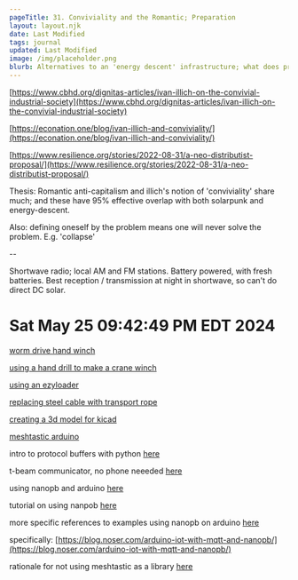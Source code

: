 ```yaml
---
pageTitle: 31. Conviviality and the Romantic; Preparation 
layout: layout.njk
date: Last Modified 
tags: journal
updated: Last Modified
image: /img/placeholder.png
blurb: Alternatives to an 'energy descent' infrastructure; what does preparedness look like?   
---
```


[https://www.cbhd.org/dignitas-articles/ivan-illich-on-the-convivial-industrial-society](https://www.cbhd.org/dignitas-articles/ivan-illich-on-the-convivial-industrial-society)

[https://econation.one/blog/ivan-illich-and-conviviality/](https://econation.one/blog/ivan-illich-and-conviviality/)

[https://www.resilience.org/stories/2022-08-31/a-neo-distributist-proposal/](https://www.resilience.org/stories/2022-08-31/a-neo-distributist-proposal/)


Thesis:  Romantic anti-capitalism and illich's notion of 'conviviality' share much;  and these have 95% effective overlap with both solarpunk and energy-descent.

Also:  defining oneself by the problem means one will never solve the problem.  E.g. 'collapse'

--

Shortwave radio; local AM and FM stations. Battery powered, with fresh batteries. Best reception / transmission at night in shortwave, so can't do direct DC solar.


# Sat May 25 09:42:49 PM EDT 2024

[worm drive hand winch](https://www.harborfreight.com/2000-lb-capacity-geared-winch-5798.html?event_id=182713&utm_source=google&utm_medium=cpc&utm_campaign=19166626963&campaignid=19166626963&utm_content=143651890465&adsetid=143651890465&product=5798&store=342&gad_source=1&gclid=Cj0KCQjwmMayBhDuARIsAM9HM8dced7l2MYo35CFRwUkc1T9eMkdahYkkty6_FbBPu2nJgy5jWKj9zYaAgyoEALw_wcB)

[using a hand drill to make a crane winch](https://www.youtube.com/watch?v=kwi89mHw0MM)

[using an ezyloader](https://www.youtube.com/watch?v=oWokQZQvgjE)

[replacing steel cable with transport rope](https://www.youtube.com/watch?v=HBXw4GmQ-zo)

[creating a 3d model for kicad](https://www.workshopshed.com/2019/04/creating-a-3d-model-for-kicad/)

[meshtastic arduino](https://github.com/meshtastic/Meshtastic-arduino/tree/master)

intro to protocol buffers with python [here](https://protobuf.dev/getting-started/pythontutorial/)

t-beam communicator, no phone neeeded [here](https://www.mattcurry.com/2023/01/28/t-beam-communicator/)

using nanopb and arduino [here](https://github.com/eric-wieser/nanopb-arduino)

tutorial on using nanpob [here](https://pypi.org/project/nanopb/)

more specific references to examples using nanopb on arduino [here](https://forum.arduino.cc/t/nanopb-string-from-encoded-message/474477/7)

specifically: [https://blog.noser.com/arduino-iot-with-mqtt-and-nanopb/](https://blog.noser.com/arduino-iot-with-mqtt-and-nanopb/)

rationale for not using meshtastic as a library [here](https://meshtastic.discourse.group/t/how-to-use-meshtastic-as-a-library/8294)





